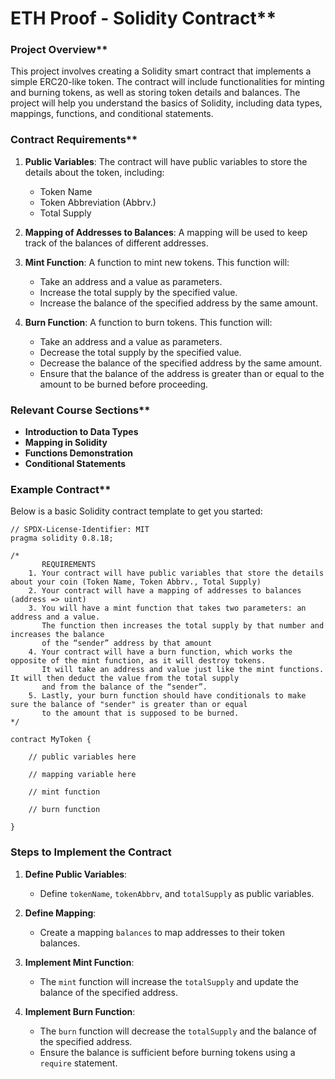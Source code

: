 # ETH Proof - Solidity Contract**

### Project Overview**
This project involves creating a Solidity smart contract that implements a simple ERC20-like token. The contract will include functionalities for minting and burning tokens, as well as storing token details and balances. The project will help you understand the basics of Solidity, including data types, mappings, functions, and conditional statements.

### Contract Requirements**
1. ****Public Variables****: The contract will have public variables to store the details about the token, including:
   - Token Name
   - Token Abbreviation (Abbrv.)
   - Total Supply

2. ****Mapping of Addresses to Balances****: A mapping will be used to keep track of the balances of different addresses.

3. ****Mint Function****: A function to mint new tokens. This function will:
   - Take an address and a value as parameters.
   - Increase the total supply by the specified value.
   - Increase the balance of the specified address by the same amount.

4. ****Burn Function****: A function to burn tokens. This function will:
   - Take an address and a value as parameters.
   - Decrease the total supply by the specified value.
   - Decrease the balance of the specified address by the same amount.
   - Ensure that the balance of the address is greater than or equal to the amount to be burned before proceeding.

### Relevant Course Sections**
- ****Introduction to Data Types****
- ****Mapping in Solidity****
- ****Functions Demonstration****
- ****Conditional Statements****

### Example Contract**
Below is a basic Solidity contract template to get you started:

```solidity
// SPDX-License-Identifier: MIT
pragma solidity 0.8.18;

/*
       REQUIREMENTS
    1. Your contract will have public variables that store the details about your coin (Token Name, Token Abbrv., Total Supply)
    2. Your contract will have a mapping of addresses to balances (address => uint)
    3. You will have a mint function that takes two parameters: an address and a value. 
       The function then increases the total supply by that number and increases the balance 
       of the “sender” address by that amount
    4. Your contract will have a burn function, which works the opposite of the mint function, as it will destroy tokens. 
       It will take an address and value just like the mint functions. It will then deduct the value from the total supply 
       and from the balance of the “sender”.
    5. Lastly, your burn function should have conditionals to make sure the balance of "sender" is greater than or equal 
       to the amount that is supposed to be burned.
*/

contract MyToken {

    // public variables here

    // mapping variable here

    // mint function

    // burn function

}
```


### Steps to Implement the Contract

1. **Define Public Variables**:
   - Define `tokenName`, `tokenAbbrv`, and `totalSupply` as public variables.

2. **Define Mapping**:
   - Create a mapping `balances` to map addresses to their token balances.

3. **Implement Mint Function**:
   - The `mint` function will increase the `totalSupply` and update the balance of the specified address.

4. **Implement Burn Function**:
   - The `burn` function will decrease the `totalSupply` and the balance of the specified address.
   - Ensure the balance is sufficient before burning tokens using a `require` statement.